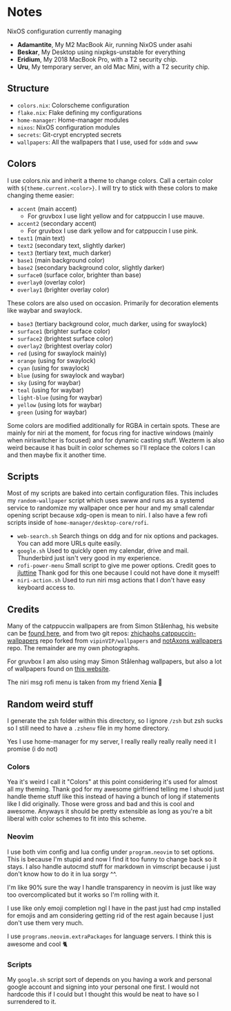 # Notes
NixOS configuration currently managing 
* **Adamantite**, My M2 MacBook Air, running NixOS under asahi
* **Beskar**, My Desktop using nixpkgs-unstable for everything
* **Eridium**, My 2018 MacBook Pro, with a T2 security chip.
* **Uru**, My temporary server, an old Mac Mini, with a T2 security chip.

## Structure
- `colors.nix`: Colorscheme configuration
- `flake.nix`: Flake defining my configurations
- `home-manager`: Home-manager modules
- `nixos`: NixOS configuration modules
- `secrets`: Git-crypt encrypted secrets
- `wallpapers`: All the wallpapers that I use, used for `sddm` and `swww`

## Colors 
I use colors.nix and inherit a theme to change colors. Call a certain color
with `${theme.current.<color>}`. I will try to stick with these colors to make
changing theme easier: 
* `accent` (main accent)
    * For gruvbox I use light yellow and for catppuccin I use mauve.
* `accent2` (secondary accent)
    * For gruvbox I use dark yellow and for catppuccin I use pink.
* `text1` (main text)
* `text2` (secondary text, slightly darker)
* `text3` (tertiary text, much darker)
* `base1` (main background color)
* `base2` (secondary background color, slightly darker)
* `surface0` (surface color, brighter than base)
* `overlay0` (overlay color)
* `overlay1` (brighter overlay color)

These colors are also used on occasion. Primarily for decoration elements like
waybar and swaylock. 
* `base3` (tertiary background color, much darker, using for swaylock)
* `surface1` (brighter surface color)
* `surface2` (brightest surface color)
* `overlay2` (brightest overlay color)
* `red` (using for swaylock mainly)
* `orange` (using for swaylock)
* `cyan` (using for swaylock)
* `blue` (using for swaylock and waybar) 
* `sky` (using for waybar)
* `teal` (using for waybar)
* `light-blue` (using for waybar)
* `yellow` (using lots for waybar)
* `green` (using for waybar)

Some colors are modified additionally for RGBA in certain spots. These are
mainly for niri at the moment, for focus ring for inactive windows (mainly when
niriswitcher is focused) and for dynamic casting stuff. Wezterm is also weird
because it has built in color schemes so I'll replace the colors I can and then
maybe fix it another time.

## Scripts
Most of my scripts are baked into certain configuration files.
This includes my `random-wallpaper` script which uses swww and runs as a systemd
service to randomize my wallpaper once per hour and my small calendar opening
script because xdg-open is mean to niri. 
I also have a few rofi scripts inside of `home-manager/desktop-core/rofi`. 
- `web-search.sh` Search things on ddg and for nix options and packages. You
  can add more URLs quite easily.
- `google.sh` Used to quickly open my calendar, drive and mail. Thunderbird just
  isn't very good in my experience.
- `rofi-power-menu` Small script to give me power options. Credit goes to 
[jluttine](https://github.com/jluttine/rofi-power-menu)
Thank god for this one because I could not have done it myself!
- `niri-action.sh` Used to run niri msg actions that I don't have easy keyboard
  access to. 

## Credits
Many of the catppuccin wallpapers are from Simon Stålenhag, his website can be [found
here](https://www.simonstalenhag.se/new/other.html), and from two git repos:
[zhichaohs
catppuccin-wallpapers](https://github.com/zhichaoh/catppuccin-wallpapers/tree/main)
repo forked from `vipinVIP/wallpapers` and [notAxons
wallpapers](https://github.com/notAxon/wallpapers/tree/main) repo.
The remainder are my own photographs.

For gruvbox I am also using may Simon Stålenhag wallpapers, but also a lot of
wallpapers found on [this website](https://gruvbox-wallpapers.pages.dev/).

The niri msg rofi menu is taken from my friend Xenia 🥺

## Random weird stuff
I generate the zsh folder within this directory, so I ignore `/zsh` but zsh
sucks so I still need to have a `.zshenv` file in my home directory.

Yes I use home-manager for my server, I really really really really need it I
promise (i do not)

### Colors
Yea it's weird I call it "Colors" at this point considering it's used for almost
all my theming. Thank god for my awesome girlfriend telling me I shuold just
handle theme stuff like this instead of having a bunch of long if statements
like I did originally. Those were gross and bad and this is cool and awesome.
Anyways it should be pretty extensible as long as you're a bit liberal with
color schemes to fit into this scheme. 

### Neovim
I use both vim config and lua config under `program.neovim` to set options. This
is because I'm stupid and now I find it too funny to change back so it stays. I
also handle autocmd stuff for markdown in vimscript because i just don't know
how to do it in lua sorgy ^^. 

I'm like 90% sure the way I handle transparency in neovim is just like way too
overcomplicated but it works so I'm rolling with it.

I use like only emoji completion ngl I have in the past just had cmp installed
for emojis and am considering getting rid of the rest again because I just don't
use them very much.

I use `programs.neovim.extraPackages` for language servers. I think this is
awesome and cool 🐈 

### Scripts 
My `google.sh` script sort of depends on you having a work and personal google
account and signing into your personal one first. I would not hardcode this if I
could but I thought this would be neat to have so I surrendered to it. 
